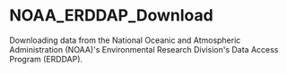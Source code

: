 # NOAA_ERDDAP_Download
Downloading data from the National Oceanic and Atmospheric Administration (NOAA)'s Environmental Research Division's Data Access Program (ERDDAP). 
